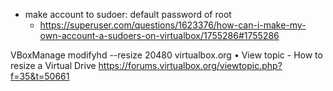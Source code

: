 
- make account to sudoer: default password of root
  - https://superuser.com/questions/1623376/how-can-i-make-my-own-account-a-sudoers-on-virtualbox/1755286#1755286

VBoxManage modifyhd <absolute path including the name and extension> --resize 20480
virtualbox.org • View topic - How to resize a Virtual Drive
https://forums.virtualbox.org/viewtopic.php?f=35&t=50661
